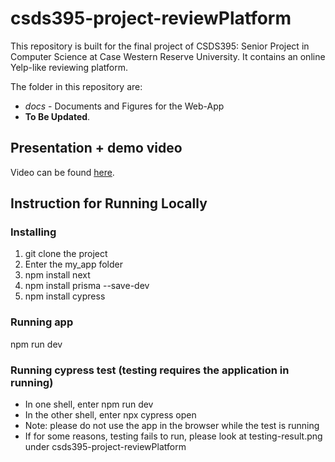 # csds395-project-reviewPlatform
This repository is built for the final project of CSDS395: Senior Project in Computer Science at Case Western Reserve University. It contains an online Yelp-like reviewing platform.

The folder in this repository are:
- *docs* - Documents and Figures for the Web-App
- **To Be Updated**. 
## Presentation + demo video
Video can be found [here](https://drive.google.com/file/d/1uKYoNYY1QsoNdFvfpfgGA9MDzGOVXE0E/view?usp=share_link).

## Instruction for Running Locally
### Installing 
1. git clone the project
2. Enter the my_app folder
3. npm install next
4. npm install prisma --save-dev
5. npm install cypress
### Running app
npm run dev
### Running cypress test (testing requires the application in running)
- In one shell, enter npm run dev
- In the other shell, enter npx cypress open
- Note: please do not use the app in the browser while the test is running
- If for some reasons, testing fails to run, please look at testing-result.png under csds395-project-reviewPlatform
